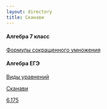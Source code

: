 ```yaml
---
layout: directory
title: Сканави
---
```


#### Алгебра 7 класс

[Формулы сокращенного умножения](https://www.igorlsemenov.ru/math/алгебра/7/ф-лы_сокр._умножения)

#### Алгебра ЕГЭ

[Виды уравнений](https://www.igorlsemenov.ru/math/алгебра/егэ/егэ_ералаш)

[Сканави](https://www.igorlsemenov.ru/math/алгебра/сканави)

[6.175](https://www.igorlsemenov.ru/math/алгебра/сканави/6.175)
